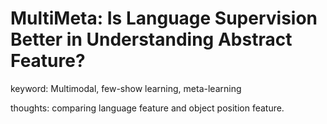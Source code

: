 # MultiMeta: Is Language Supervision Better in Understanding Abstract Feature?
keyword: Multimodal, few-show learning, meta-learning

thoughts: comparing language feature and object position feature.

